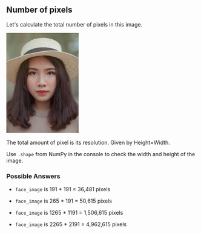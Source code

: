 ## Number of pixels

Let's calculate the total number of pixels in this image.

![Young woman](../images/6.jpg)

<!-- Image preloaded as `face_image` -->

The total amount of pixel is its resolution. Given by Height×Width.

Use `.shape` from NumPy <!-- which is preloaded as `np`, --> in the console to check the width and height of the image.

### Possible Answers

- `face_image` is 191 * 191 = 36,481 pixels

- `face_image` is 265 * 191 = 50,615 pixels

- `face_image` is 1265 * 1191 = 1,506,615 pixels

- `face_image` is 2265 * 2191 = 4,962,615 pixels
